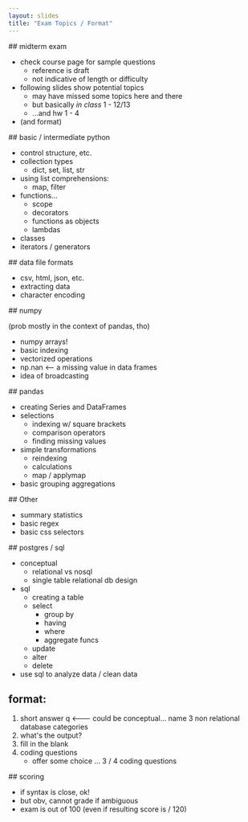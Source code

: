 ```yaml
---
layout: slides
title: "Exam Topics / Format"
---
```



<section markdown="block">
## midterm exam

* check course page for sample questions
	* reference is draft
	* not indicative of length or difficulty
* following slides show potential topics
	* may have missed some topics here and there
	* but basically _in class_ 1 - 12/13
	* ...and hw 1 - 4
* (and format)

</section>

<section markdown="block">
## basic / intermediate python

* control structure, etc.
* collection types
	* dict, set, list, str
* using list comprehensions:
	* map, filter
* functions... 
	* scope
	* decorators
	* functions as objects
	* lambdas
* classes
* iterators / generators

</section>

<section markdown="block">
## data file formats

* csv, html, json, etc.
* extracting data 
* character encoding

</section>

<section markdown="block">
## numpy

(prob mostly in the context of pandas, tho)

* numpy arrays!
* basic indexing
* vectorized operations
* np.nan <-- a missing value in data frames
* idea of broadcasting

</section>

<section markdown="block">
## pandas

* creating Series and DataFrames
* selections 
	* indexing w/ square brackets
	* comparison operators
	* finding missing values
* simple transformations
	* reindexing
	* calculations
	* map / applymap
* basic grouping aggregations

</section>

<section markdown="block">
## Other

* summary statistics
* basic regex
* basic css selectors

</section>
<section markdown="block">
## postgres / sql

* conceptual 
	* relational vs nosql
	* single table relational db design
* sql
	* creating a table
	* select
		* group by
		* having
		* where
		* aggregate funcs
	* update
	* alter
	* delete
* use sql to analyze data / clean data

</section>

<section markdown="block">

## format:

1. short answer q <--- could be conceptual... name 3 non relational database categories
2. what's the output?
3. fill in the blank
4. coding questions
	* offer some choice ... 3 / 4 coding questions


</section>

<section markdown="block">
## scoring

* if syntax is close, ok!
* but obv, cannot grade if ambiguous
* exam is out of 100 (even if resulting score is / 120)

</section>
